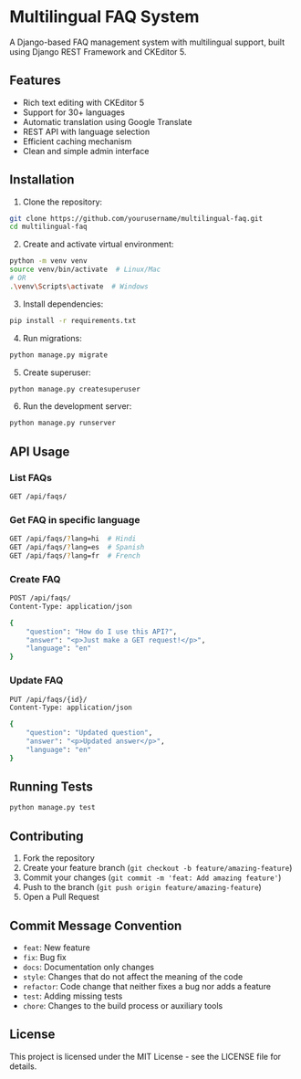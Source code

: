 # Multilingual FAQ System

A Django-based FAQ management system with multilingual support, built using Django REST Framework and CKEditor 5.

## Features

- Rich text editing with CKEditor 5
- Support for 30+ languages
- Automatic translation using Google Translate
- REST API with language selection
- Efficient caching mechanism
- Clean and simple admin interface

## Installation

1. Clone the repository:
```bash
git clone https://github.com/yourusername/multilingual-faq.git
cd multilingual-faq
```

2. Create and activate virtual environment:
```bash
python -m venv venv
source venv/bin/activate  # Linux/Mac
# OR
.\venv\Scripts\activate  # Windows
```

3. Install dependencies:
```bash
pip install -r requirements.txt
```

4. Run migrations:
```bash
python manage.py migrate
```

5. Create superuser:
```bash
python manage.py createsuperuser
```

6. Run the development server:
```bash
python manage.py runserver
```

## API Usage

### List FAQs
```bash
GET /api/faqs/
```

### Get FAQ in specific language
```bash
GET /api/faqs/?lang=hi  # Hindi
GET /api/faqs/?lang=es  # Spanish
GET /api/faqs/?lang=fr  # French
```

### Create FAQ
```bash
POST /api/faqs/
Content-Type: application/json

{
    "question": "How do I use this API?",
    "answer": "<p>Just make a GET request!</p>",
    "language": "en"
}
```

### Update FAQ
```bash
PUT /api/faqs/{id}/
Content-Type: application/json

{
    "question": "Updated question",
    "answer": "<p>Updated answer</p>",
    "language": "en"
}
```

## Running Tests

```bash
python manage.py test
```

## Contributing

1. Fork the repository
2. Create your feature branch (`git checkout -b feature/amazing-feature`)
3. Commit your changes (`git commit -m 'feat: Add amazing feature'`)
4. Push to the branch (`git push origin feature/amazing-feature`)
5. Open a Pull Request

## Commit Message Convention

- `feat`: New feature
- `fix`: Bug fix
- `docs`: Documentation only changes
- `style`: Changes that do not affect the meaning of the code
- `refactor`: Code change that neither fixes a bug nor adds a feature
- `test`: Adding missing tests
- `chore`: Changes to the build process or auxiliary tools

## License

This project is licensed under the MIT License - see the LICENSE file for details.
